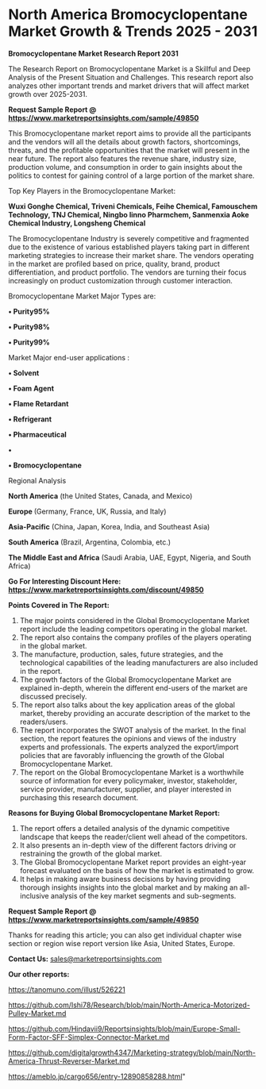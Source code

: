 # North America Bromocyclopentane Market Growth & Trends 2025 - 2031

<strong>Bromocyclopentane Market Research Report 2031</strong>

The Research Report on Bromocyclopentane Market is a Skillful and Deep Analysis of the Present Situation and Challenges. This research report also analyzes other important trends and market drivers that will affect market growth over 2025-2031.

<strong>Request Sample Report @ <a href=https://www.marketreportsinsights.com/sample/49850>https://www.marketreportsinsights.com/sample/49850</a></strong>

This Bromocyclopentane market report aims to provide all the participants and the vendors will all the details about growth factors, shortcomings, threats, and the profitable opportunities that the market will present in the near future. The report also features the revenue share, industry size, production volume, and consumption in order to gain insights about the politics to contest for gaining control of a large portion of the market share.

Top Key Players in the Bromocyclopentane Market:

<strong>Wuxi Gonghe Chemical, Triveni Chemicals, Feihe Chemical, Famouschem Technology, TNJ Chemical, Ningbo Iinno Pharmchem, Sanmenxia Aoke Chemical Industry, Longsheng Chemical</strong>

The Bromocyclopentane Industry is severely competitive and fragmented due to the existence of various established players taking part in different marketing strategies to increase their market share. The vendors operating in the market are profiled based on price, quality, brand, product differentiation, and product portfolio. The vendors are turning their focus increasingly on product customization through customer interaction.

Bromocyclopentane Market Major Types are:

<strong>•  Purity95%

•  Purity98%

•  Purity99%</strong>

Market Major end-user applications :

<strong>•  Solvent

•  Foam Agent

•  Flame Retardant

•  Refrigerant

•  Pharmaceutical

•  

•  Bromocyclopentane</strong>

Regional Analysis

</u><strong><b>North America</b></strong> (the United States, Canada, and Mexico)

<strong><b>Europe </b></strong>(Germany, France, UK, Russia, and Italy)

<strong><b>Asia-Pacific</b></strong> (China, Japan, Korea, India, and Southeast Asia)

<strong><b>South America</b></strong> (Brazil, Argentina, Colombia, etc.)

<strong><b>The Middle East and Africa</b></strong> (Saudi Arabia, UAE, Egypt, Nigeria, and South Africa)

<strong>Go For Interesting Discount Here: <a href=https://www.marketreportsinsights.com/discount/49850>https://www.marketreportsinsights.com/discount/49850</a></strong>

<strong>Points Covered in The Report:</strong>
<ol>
  <li>The major points considered in the Global Bromocyclopentane Market report include the leading competitors operating in the global market.</li>
  <li>The report also contains the company profiles of the players operating in the global market.</li>
  <li>The manufacture, production, sales, future strategies, and the technological capabilities of the leading manufacturers are also included in the report.</li>
  <li>The growth factors of the Global Bromocyclopentane Market are explained in-depth, wherein the different end-users of the market are discussed precisely.</li>
  <li>The report also talks about the key application areas of the global market, thereby providing an accurate description of the market to the readers/users.</li>
  <li>The report incorporates the SWOT analysis of the market. In the final section, the report features the opinions and views of the industry experts and professionals. The experts analyzed the export/import policies that are favorably influencing the growth of the Global Bromocyclopentane Market.</li>
  <li>The report on the Global Bromocyclopentane Market is a worthwhile source of information for every policymaker, investor, stakeholder, service provider, manufacturer, supplier, and player interested in purchasing this research document.</li>
</ol>
<strong>Reasons for Buying Global Bromocyclopentane Market Report:</strong>

<ol>
  <li>The report offers a detailed analysis of the dynamic competitive landscape that keeps the reader/client well ahead of the competitors.</li>
  <li>It also presents an in-depth view of the different factors driving or restraining the growth of the global market.</li>
  <li>The Global Bromocyclopentane Market report provides an eight-year forecast evaluated on the basis of how the market is estimated to grow.</li>
  <li>It helps in making aware business decisions by having providing thorough insights insights into the global market and by making an all-inclusive analysis of the key market segments and sub-segments.</li>
</ol>
<strong>Request Sample Report @ <a href=https://www.marketreportsinsights.com/sample/49850>https://www.marketreportsinsights.com/sample/49850</a></strong>


Thanks for reading this article; you can also get individual chapter wise section or region wise report version like Asia, United States, Europe.

<strong>Contact Us:</strong>
sales@marketreportsinsights.com

<strong>Our other reports:</strong>

<a href=https://tanomuno.com/illust/526221>https://tanomuno.com/illust/526221</a>

<a href=https://github.com/Ishi78/Research/blob/main/North-America-Motorized-Pulley-Market.md>https://github.com/Ishi78/Research/blob/main/North-America-Motorized-Pulley-Market.md</a>

<a href=https://github.com/Hindavii9/Reportsinsights/blob/main/Europe-Small-Form-Factor-SFF-Simplex-Connector-Market.md>https://github.com/Hindavii9/Reportsinsights/blob/main/Europe-Small-Form-Factor-SFF-Simplex-Connector-Market.md</a>

<a href=https://github.com/digitalgrowth4347/Marketing-strategy/blob/main/North-America-Thrust-Reverser-Market.md>https://github.com/digitalgrowth4347/Marketing-strategy/blob/main/North-America-Thrust-Reverser-Market.md</a>

<a href=https://ameblo.jp/cargo656/entry-12890858288.html>https://ameblo.jp/cargo656/entry-12890858288.html</a>"
